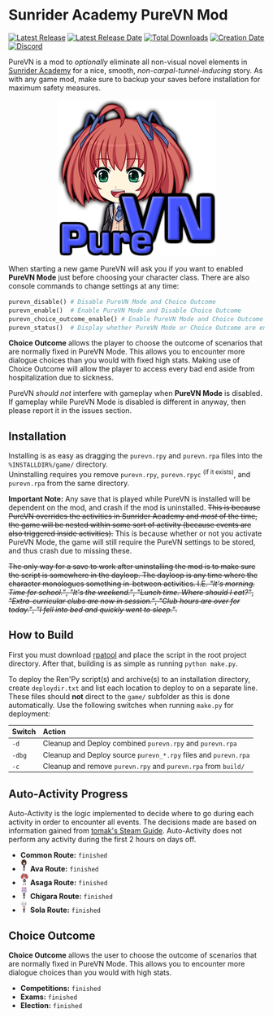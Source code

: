 # Sunrider Academy PureVN Mod

[![Latest Release](https://img.shields.io/github/release-pre/trigger-death/SunriderAcademyPureVN.svg?style=flat&label=version)](https://github.com/trigger-death/SunriderAcademyPureVN/releases/latest)
[![Latest Release Date](https://img.shields.io/github/release-date-pre/trigger-death/SunriderAcademyPureVN.svg?style=flat&label=released)](https://github.com/trigger-death/SunriderAcademyPureVN/releases/latest)
[![Total Downloads](https://img.shields.io/github/downloads/trigger-death/SunriderAcademyPureVN/total.svg?style=flat)](https://github.com/trigger-death/SunriderAcademyPureVN/releases)
[![Creation Date](https://img.shields.io/badge/created-march%202019-A642FF.svg?style=flat)](https://github.com/trigger-death/SunriderAcademyPureVN/commit/26464c07eab6544c8f300f8ae2965e5acfa535f4)
[![Discord](https://img.shields.io/discord/436949335947870238.svg?style=flat&logo=discord&label=chat&colorB=7389DC&link=https://discord.gg/vB7jUbY)](https://discord.gg/vB7jUbY)

PureVN is a mod to *optionally* eliminate all non-visual novel elements in [Sunrider Academy](https://vndb.org/v16221/chars) for a nice, smooth, *non-carpal-tunnel-inducing* story. As with any game mod, make sure to backup your saves before installation for maximum safety measures.

<p align="center"><img alt="Sunrider Academy PureVN Mod Logo" src="preview/purevn_logo.png"></p>

When starting a new game PureVN will ask you if you want to enabled **PureVN Mode** just before choosing your character class. There are also console commands to change settings at any time:

```py
purevn_disable() # Disable PureVN Mode and Choice Outcome
purevn_enable()  # Enable PureVN Mode and Disable Choice Outcome
purevn_choice_outcome_enable() # Enable PureVN Mode and Choice Outcome
purevn_status()  # Display whether PureVN Mode or Choice Outcome are enabled
```

**Choice Outcome** allows the player to choose the outcome of scenarios that are normally fixed in PureVN Mode. This allows you to encounter more dialogue choices than you would with fixed high stats. Making use of Choice Outcome will allow the player to access every bad end aside from hospitalization due to sickness.

PureVN *should not* interfere with gameplay when **PureVN Mode** is disabled. If gameplay while PureVN Mode is disabled is different in anyway, then please report it in the issues section.

## Installation

Installing is as easy as dragging the `purevn.rpy` and `purevn.rpa` files into the `%INSTALLDIR%/game/` directory.<br/>
Uninstalling requires you remove `purevn.rpy`, `purevn.rpyc` <sup>(if it exists)</sup>, and `purevn.rpa` from the same directory.

**Important Note:** Any save that is played while PureVN is installed will be dependent on the mod, and crash if the mod is uninstalled. ~~This is because PureVN overrides the activities in Sunrider Academy and *most* of the time, the game will be nested within some sort of activity (because events are also triggered inside activities).~~ This is because whether or not you activate PureVN Mode, the game will still require the PureVN settings to be stored, and thus crash due to missing these.

~~The only way for a save to work after uninstalling the mod is to make sure the script is somewhere in the dayloop. The dayloop is any time where the character monologues something in-between activities. I.E. *"It's morning. Time for school."*, *"It's the weekend."*, *"Lunch time. Where should I eat?"*, *"Extra-curricular clubs are now in session."*, *"Club hours are over for today."*, *"I fell into bed and quickly went to sleep."*.~~

## How to Build

First you must download [rpatool](https://github.com/Shizmob/rpatool) and place the script in the root project directory. After that, building is as simple as running `python make.py`.

To deploy the Ren'Py script(s) and archive(s) to an installation directory, create `deploydir.txt` and list each location to deploy to on a separate line. These files should **not** direct to the `game/` subfolder as this is done automatically. Use the following switches when running `make.py` for deployment:

|Switch|Action|
|:--|:--|
|`-d`|Cleanup and Deploy combined `purevn.rpy` and `purevn.rpa`|
|`-dbg`|Cleanup and Deploy source `purevn_*.rpy` files and `purevn.rpa`|
|`-c`|Cleanup and remove `purevn.rpy` and `purevn.rpa` from `build/`|

## Auto-Activity Progress

Auto-Activity is the logic implemented to decide where to go during each activity in order to encounter all events. The decisions made are based on information gained from [tomak's Steam Guide](https://steamcommunity.com/sharedfiles/filedetails/?id=426915574). Auto-Activity does not perform any activity during the first 2 hours on days off.

* **Common Route:** `finished`
* ![Ava Arc](preview/ava_small_24.png) **Ava Route:** `finished`
* ![Asaga Arc](preview/asaga_small_24.png) **Asaga Route:** `finished`
* ![Chigara Arc](preview/chigara_small_24.png) **Chigara Route:** `finished`
* ![Sola Arc](preview/sola_small_24.png) **Sola Route:** `finished`

## Choice Outcome

**Choice Outcome** allows the user to choose the outcome of scenarios that are normally fixed in PureVN Mode. This allows you to encounter more dialogue choices than you would with high stats.

* **Competitions:** `finished`
* **Exams:** `finished`
* **Election:** `finished`
